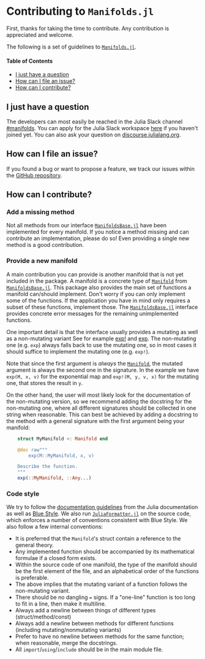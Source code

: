 # Contributing to `Manifolds.jl`

First, thanks for taking the time to contribute.
Any contribution is appreciated and welcome.

The following is a set of guidelines to [`Manifolds.jl`](https://julianlsolvers.github.io/Manifolds.jl/).

#### Table of Contents

* [I just have a question](#i-just-have-a-question)
* [How can I file an issue?](#how-can-i-file-an-issue)
* [How can I contribute?](#how-can-i-contribute)

## I just have a question

The developers can most easily be reached in the Julia Slack channel [#manifolds](https://julialang.slack.com/archives/CP4QF0K5Z).
You can apply for the Julia Slack workspace [here](https://slackinvite.julialang.org) if you haven't joined yet.
You can also ask your question on [discourse.julialang.org](https://discourse.julialang.org).

## How can I file an issue?

If you found a bug or want to propose a feature, we track our issues within the [GitHub repository](https://github.com/JuliaNLSolvers/Manifolds.jl/issues).

## How can I contribute?

### Add a missing method

Not all methods from our interface [`ManifoldsBase.jl`](https://julianlsolvers.github.io/Manifolds.jl/latest/interface.html) have been implemented for every manifold.
If you notice a method missing and can contribute an implementation, please do so!
Even providing a single new method is a good contribution.

### Provide a new manifold

A main contribution you can provide is another manifold that is not yet included in the
package.
A manifold is a concrete type of [`Manifold`](https://julianlsolvers.github.io/Manifolds.jl/latest/interface.html#ManifoldsBase.Manifold) from [`ManifoldsBase.jl`](https://julianlsolvers.github.io/Manifolds.jl/latest/interface.html).
This package also provides the main set of functions a manifold can/should implement.
Don't worry if you can only implement some of the functions.
If the application you have in mind only requires a subset of these functions, implement those.
The [`ManifoldsBase.jl`](https://julianlsolvers.github.io/Manifolds.jl/latest/interface.html) interface provides concrete error messages for the remaining unimplemented functions.

One important detail is that the interface usually provides a mutating as well as a non-mutating variant
See for example [exp!](https://julianlsolvers.github.io/Manifolds.jl/latest/interface.html#ManifoldsBase.exp!-Tuple{Manifold,Any,Any,Any}) and [exp](https://julianlsolvers.github.io/Manifolds.jl/latest/interface.html#Base.exp-Tuple{Manifold,Any,Any}).
The non-mutating one (e.g. `exp`) always falls back to use the mutating one, so in most cases it should
suffice to implement the mutating one (e.g. `exp!`).

Note that since the first argument is _always_ the [`Manifold`](https://julianlsolvers.github.io/Manifolds.jl/latest/interface.html#ManifoldsBase.Manifold), the mutated argument is always the second one in the signature.
In the example we have `exp(M, x, v)` for the exponential map and `exp!(M, y, v, x)` for the mutating one, that stores the result in `y`.

On the other hand, the user will most likely look for the documentation of the non-mutating version, so we recommend adding the docstring for the non-mutating one, where all different signatures should be collected in one string when reasonable.
This can best be achieved by adding a docstring to the method with a general signature with the first argument being your manifold:
````julia
    struct MyManifold <: Manifold end

    @doc raw"""
        exp(M::MyManifold, x, v)

    Describe the function.
    """
    exp(::MyManifold, ::Any...)
````

### Code style

We try to follow the [documentation guidelines](https://docs.julialang.org/en/v1/manual/documentation/) from the Julia documentation as well as [Blue Style](https://github.com/invenia/BlueStyle).
We also run [`JuliaFormatter.jl`](https://github.com/domluna/JuliaFormatter.jl) on the source code, which enforces a number of conventions consistent with Blue Style.
We also follow a few internal conventions:
- It is preferred that the `Manifold`'s struct contain a reference to the general theory.
- Any implemented function should be accompanied by its mathematical formulae if a closed form exists.
- Within the source code of one manifold, the type of the manifold should be the first element of the file, and an alphabetical order of the functions is preferable.
- The above implies that the mutating variant of a function follows the non-mutating variant.
- There should be no dangling `=` signs.
  If a "one-line" function is too long to fit in a line, then make it multiline.
- Always add a newline between things of different types (struct/method/const)
- Always add a newline between methods for different functions (including mutating/nonmutating variants)
- Prefer to have no newline between methods for the same function; when reasonable, merge the docstrings.
- All `import`/`using`/`include` should be in the main module file.

